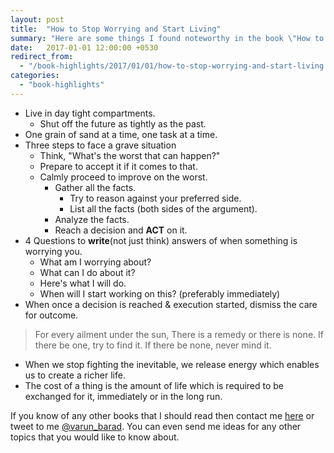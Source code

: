 ```yaml
---
layout: post
title:  "How to Stop Worrying and Start Living"
summary: "Here are some things I found noteworthy in the book \"How to Stop Worrying and Start Living\" by Dale Carnegie."
date:   2017-01-01 12:00:00 +0530
redirect_from:
  - "/book-highlights/2017/01/01/how-to-stop-worrying-and-start-living.html"
categories: 
  - "book-highlights"
---
```


- Live in day tight compartments.
    - Shut off the future as tightly as the past.
- One grain of sand at a time, one task at a time.
- Three steps to face a grave situation
    - Think, "What's the worst that can happen?"
    - Prepare to accept it if it comes to that.
    - Calmly proceed to improve on the worst.
        - Gather all the facts.
            - Try to reason against your preferred side.
            - List all the facts (both sides of the argument).
        - Analyze the facts.
        - Reach a decision and __ACT__ on it.
- 4 Questions to __write__(not just think) answers of when something is worrying you.
    - What am I worrying about?
    - What can I do about it?
    - Here's what I will do.
    - When will I start working on this? (preferably immediately)
- When once a decision is reached & execution started, dismiss the care for outcome.

>  For every ailment under the sun,
>  There is a remedy or there is none.
>  If there be one, try to find it.
>  If there be none, never mind it.

- When we stop fighting the inevitable, we release energy which enables us to create a richer life.
- The cost of a thing is the amount of life which is required to be exchanged for it, immediately or in the long run.

If you know of any other books that I should read then contact me [here][varun-contact] or tweet to me [@varun_barad][varun-twitter]. You can even send me ideas for any other topics that you would like to know about.

[varun-contact]: https://varunbarad.com/contact
[varun-twitter]: https://twitter.com/varun_barad
